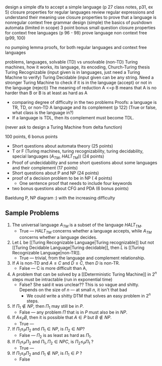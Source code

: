 design a simple dfa to accept a simple language (p 27 class notes, p31, ex 5)
closure properties for regular languages
review regular expressions and understand their meaning
use closure properties to prove that a language is nonregular
context free grammar design (simple)
the basics of pushdown automata (limited in scope) 3 point bonus small question
closure properties for context free languages (p 96 - 98)
prove language non context free (p99, 100)

no pumping lemma proofs, for both regular languages and context free languages

problems, languages, solvable (TD) vs unsolvable (non-TD)
Turing machines, how it works, its language, its encoding, Church-Turing thesis
Turing Recognizable (input given is in languages, just need a Turing Machine to verify)
Turing Decidable (input given can be any string. Need a stronger Turing Machine to check if it is in the language (accept) or not in the language (reject))
The meaning of reduction A <=p B means that A is no harder than B or B is at least as hard as A
- comparing degree of difficulty in the two problems
Proofs: a language is TR, TD, or non-TD
A language and its complement (p 122) (True or false, what class is the language in?) 
- If a language is TDL, then its complement must become TDL. 

(never ask to design a Turing Machine from delta function)


100 points, 6 bonus points
- Short questions about automata theory (25 points)
- T or F (Turing machines, turing recognizability, turing decidability, special languages ($A_{TM}$, $HALT_{TM}$)) (24 points)
- Proof of undecidability and some short questions about some languages and their complement (17 points)
- Short questions about P and NP (24 points)
- proof of a decision problem to be in NP ( 4 points)
	- One sentence proof that needs to include four keywords
- two bonus questions about CFG and PDA (6 bonus points)

Baeldung P, NP diagram :) with the increasing difficulty

## Sample Problems 
1. The universal language $A_{TM}$ is a subset of the language $HALT_{TM}$. 
	- True — $HALT_{TM}$ concerns whether a language accepts, while $A_{TM}$ concerns whether a language decides.  
2. Let $L$ be [[Turing Recognizable Language|Turing recognizable]] but not [[Turing Decidable Language|Turing decidable]], then $\bar{L}$ is [[Turing Recognizable Language|non-TR]]. 
	- True — trivial, from the language and complement relationship. 
3. If $A$ is non-TD and $A \leq C$ and $D \leq C$, then $D$ is non-TR.
	- False — C is more difficult than A, 
4. A problem that can be solved by a [[Deterministic Turing Machine]] in $2^n$ steps must be intractable (run in exponential time) 
	- False? She said it was unclear?? This is so vague and shitty. Depends on the size of $n$ —  at small $n$, it isn't that bad
		- We could write a shitty DTM that solves an easy problem in $2^n$ steps. 
1. If $\Pi_1 \notin NP$, then $\Pi_1$ may still be in $P$. 
	- False —  any problem $\Pi$ that is in $P$ must also be in $NP$. 
2. If $A \leq_{P} B$, then it is possible that $A \in P$ but $B \notin NP$. 
	- True — 
3. If $\Pi_{1} \leq_{P} \Pi_{2}$ and $\Pi_1 \in NP$, is  $\Pi_2 \in NP$?
	- False — $\Pi_2$ is as least as hard as $\Pi_1$.
4. If $\Pi_{1} \leq_{P} \Pi_{2}$ and $\Pi_1, \Pi_2 \in NPC$, is $\Pi_{2} \leq_{P} \Pi_{1}$ ?
	- True — 
9.  If $\Pi_{1} \leq_{P} \Pi_{2}$ and $\Pi_1 \notin NP$, is $\Pi_{1} \in P$ ?
	-  False 